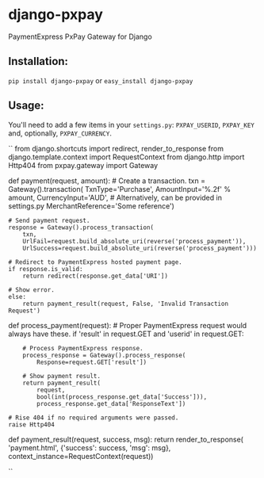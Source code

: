 django-pxpay
============

PaymentExpress PxPay Gateway for Django

Installation:
-------------

``pip install django-pxpay``
or
``easy_install django-pxpay``

Usage:
------

You'll need to add a few items in your ``settings.py``: ``PXPAY_USERID``,
``PXPAY_KEY`` and, optionally, ``PXPAY_CURRENCY``.

``
from django.shortcuts import redirect, render_to_response
from django.template.context import RequestContext
from django.http import Http404
from pxpay.gateway import Gateway


def payment(request, amount):
    # Create a transaction.
    txn = Gateway().transaction(
        TxnType='Purchase',
        AmountInput='%.2f' % amount,
        CurrencyInput='AUD',  # Alternatively, can be provided in settings.py
        MerchantReference='Some reference')

    # Send payment request.
    response = Gateway().process_transaction(
        txn,
        UrlFail=request.build_absolute_uri(reverse('process_payment')),
        UrlSuccess=request.build_absolute_uri(reverse('process_payment')))

    # Redirect to PaymentExpress hosted payment page.
    if response.is_valid:
        return redirect(response.get_data['URI'])

    # Show error.
    else:
        return payment_result(request, False, 'Invalid Transaction Request')


def process_payment(request):
    # Proper PaymentExpress request would always have these.
    if 'result' in request.GET and 'userid' in request.GET:

        # Process PaymentExpress response.
        process_response = Gateway().process_response(
            Response=request.GET['result'])

        # Show payment result.
        return payment_result(
            request,
            bool(int(process_response.get_data['Success'])),
            process_response.get_data['ResponseText'])

    # Rise 404 if no required arguments were passed.
    raise Http404


def payment_result(request, success, msg):
    return render_to_response(
        'payment.html',
        {'success': success, 'msg': msg},
        context_instance=RequestContext(request))

``

